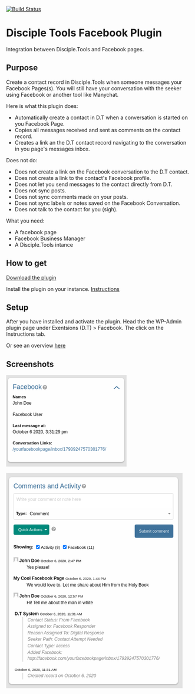 [![Build Status](https://travis-ci.com/DiscipleTools/disciple-tools-facebook.svg?branch=master)](https://travis-ci.com/DiscipleTools/disciple-tools-facebook)

# Disciple Tools Facebook Plugin
Integration between Disciple.Tools and Facebook pages.

## Purpose
Create a contact record in Disciple.Tools when someone messages your Facebook Pages(s). You will still have your conversation with the seeker using Facebook or another tool like Manychat.

Here is what this plugin does:
- Automatically create a contact in D.T when a conversation is started on you Facebook Page.
- Copies all messages received and sent as comments on the contact record.
- Creates a link an the D.T contact record navigating to the conversation in you page's messages inbox.

Does not do:
- Does not create a link on the Facebook conversation to the D.T contact.
- Does not create a link to the contact's Facebook profile.
- Does not let you send messages to the contact directly from D.T.
- Does not sync posts.
- Does not sync comments made on your posts.
- Does not sync labels or notes saved on the Facebook Conversation.
- Does not talk to the contact for you (sigh).

What you need:
- A facebook page
- Facebook Business Manager
- A Disciple.Tools intance 


## How to get
[Download the plugin](https://github.com/DiscipleTools/disciple-tools-facebook/releases/latest/download/disciple-tools-facebook.zip)

Install the plugin on your instance. [Instructions](https://disciple.tools/user-docs/getting-started-info/admin/extensions-dt/plugins/)

## Setup
After you have installed and activate the plugin. Head the the WP-Admin plugin page under Exentsions (D.T) > Facebook. The click on the Instructions tab.

Or see an overview [here](https://github.com/DiscipleTools/disciple-tools-facebook/wiki)

## Screenshots
![Facebook Tile](https://github.com/DiscipleTools/disciple-tools-facebook/blob/master/includes/assets/facebook_tile.png)

![Facebook Comments](https://github.com/DiscipleTools/disciple-tools-facebook/blob/master/includes/assets/facebook_comments.png)

